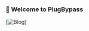 ### 🔌 Welcome to PlugBypass


[![Blog](https://img.shields.io/badge/Windows-0078D6?style=for-the-badge&logo=windows&logoColor=white)]


